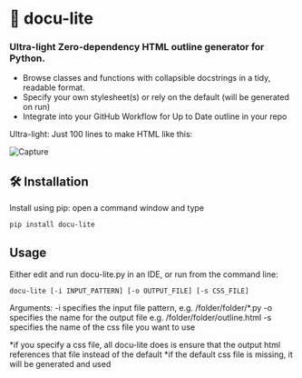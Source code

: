 # 🧾 docu-lite
### Ultra-light Zero-dependency HTML outline generator for Python.  
* Browse classes and functions with collapsible docstrings in a tidy, readable format.
* Specify your own stylesheet(s) or rely on the default (will be generated on run)
* Integrate into your GitHub Workflow for Up to Date outline in your repo

Ultra-light: Just 100 lines to make HTML like this:

![Capture](https://github.com/user-attachments/assets/c2eb5243-5666-428a-a1f7-4a09ec127285)

## 🛠 Installation

Install using pip: open a command window and type

```
pip install docu-lite
```
## Usage
Either edit and run docu-lite.py in an IDE, or run from the command line:
```
docu-lite [-i INPUT_PATTERN] [-o OUTPUT_FILE] [-s CSS_FILE] 
```
Arguments:
-i specifies the input file pattern, e.g. /folder/folder/*.py
-o specifies the name for the output file e.g. /folder/folder/outline.html
-s specifies the name of the css file you want to use

*if you specify a css file, all docu-lite does is ensure that the output html references that file instead of the default
*if the default css file is missing, it will be generated and used



